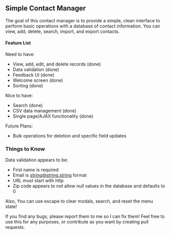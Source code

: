 ## Simple Contact Manager ##

The goal of this contact manager is to provide a simple, clean interface to perform basic operations with a database of contact information. You can view, add, delete, search, import, and export contacts.

#### Feature List ####

Need to have:
- View, add, edit, and delete records (done)
- Data validation (done)
- Feedback UI (done)
- Welcome screen (done)
- Sorting (done)

Nice to have:
- Search (done)
- CSV data management (done)
- Single page/AJAX functionality (done)

Future Plans:
- Bulk operations for deletion and specific field updates

### Things to Know ###

Data validation appears to be:
-   First name is required
-   Email is string@string.string format
-   URL must start with http
-   Zip code appears to not allow null values in the database and defaults to 0

Also, You can use escape to clear modals, search, and reset the menu state!

If you find any bugs, please report them to me so I can fix them! Feel free to use this for any purposes, or contribute as you want by creating pull requests.
